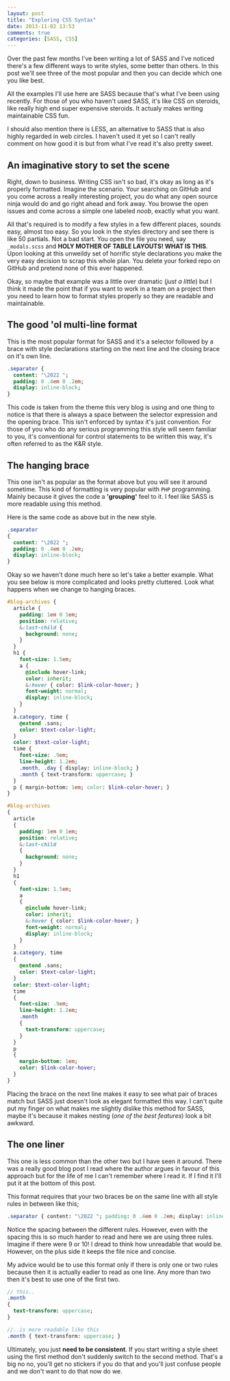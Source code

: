 ```yaml
---
layout: post
title: "Exploring CSS Syntax"
date: 2013-11-02 13:53
comments: true
categories: [SASS, CSS]
---
```


Over the past few months I've been writing a lot of SASS and I've noticed there's a few different ways to write styles, some better than others. In this post we'll see three of the most popular and then you can decide which one you like best.

All the examples I'll use here are SASS because that's what I've been using recently. For those of you who haven't used SASS, it's like CSS on steroids, like really high end super expensive steroids. It actualy makes writing maintainable CSS fun.

I should also mention there is LESS, an alternative to SASS that is also highly regarded in web circles. I haven't used it yet so I can't really comment on how good it is but from what I've read it's also pretty sweet.


## An imaginative story to set the scene

Right, down to business. Writing CSS isn't so bad, it's okay as long as it's properly formatted. Imagine the scenario. Your searching on GitHub and you come across a really interesting project, you do what any open source ninja would do and go right ahead and fork away. You browse the open issues and come across a simple one labeled *noob*, exactly what you want.

All that's required is to modify a few styles in a few different places, sounds easy, almost too easy. So you look in the styles directory and see there is like 50 partials. Not a bad start. You open the file you need, say `_modals.scss` and **HOLY MOTHER OF TABLE LAYOUTS! WHAT IS THIS**. Upon looking at this unweildy set of horrific style declarations you make the very easy decision to scrap this whole plan. You delete your forked repo on GitHub and pretend none of this ever happened.

Okay, so maybe that example was a little over dramatic (*just a little*) but I think it made the point that if you want to work in a team on a project then you need to learn how to format styles properly so they are readable and maintainable.

## The good 'ol multi-line format

This is the most popular format for SASS and it's a selector followed by a brace with style declarations starting on the next line and the closing brace on it's own line.

``` SASS
.separator {
  content: "\2022 ";
  padding: 0 .4em 0 .2em;
  display: inline-block;
}
```

This code is taken from the theme this very blog is using and one thing to notice is that there is always a space between the selector expression and the opening brace. This isn't enforced by syntax it's just convention. For those of you who do any serious programming this style will seem familiar to you, it's conventional for control statements to be written this way, it's often referred to as the K&R style. 


## The hanging brace

This one isn't as popular as the format above but you will see it around sometime. This kind of formatting is very popular with `PHP` programming. Mainly because it gives the code a **'grouping'** feel to it. I feel like SASS is more readable using this method.

Here is the same code as above but in the new style.

``` SASS
.separator 
{
  content: "\2022 ";
  padding: 0 .4em 0 .2em;
  display: inline-block;
}
```

Okay so we haven't done much here so let's take a better example. What you see below is more complicated and looks pretty cluttered. Look what happens when we change to hanging braces.

``` SASS Opening brace on same line
#blog-archives {
  article {
    padding: 1em 0 1em;
    position: relative;
    &:last-child {
      background: none;
    }
  }
  h1 {
    font-size: 1.5em;
    a {
      @include hover-link;
      color: inherit;
      &:hover { color: $link-color-hover; }
      font-weight: normal;
      display: inline-block;
    }
  }
  a.category, time {
    @extend .sans;
    color: $text-color-light;
  }
  color: $text-color-light;
  time {
    font-size: .9em;
    line-height: 1.2em;
    .month, .day { display: inline-block; }
    .month { text-transform: uppercase; }
  }
  p { margin-bottom: 1em; color: $link-color-hover; }
}
```

``` SASS Opening brace on next line
#blog-archives 
{
  article 
  {
    padding: 1em 0 1em;
    position: relative;
    &:last-child 
    {
      background: none;
    }
  }
  h1 
  {
    font-size: 1.5em;
    a 
    {
      @include hover-link;
      color: inherit;
      &:hover { color: $link-color-hover; }
      font-weight: normal;
      display: inline-block;
    }
  }
  a.category, time 
  {
    @extend .sans;
    color: $text-color-light;
  }
  color: $text-color-light;
  time 
  {
    font-size: .9em;
    line-height: 1.2em;
    .month 
    { 
      text-transform: uppercase; 
    }
  }
  p 
  { 
    margin-bottom: 1em; 
    color: $link-color-hover; 
  }
}
```

Placing the brace on the next line makes it easy to see what pair of braces match but SASS just doesn't look as elegant formatted this way. I can't quite put my finger on what makes me slightly dislike this method for SASS, maybe it's because it makes nesting (*one of the best features*) look a bit awkward. 

## The one liner

This one is less common than the other two but I have seen it around. There was a really good blog post I read where the author argues in favour of this approach but for the life of me I can't remember where I read it. If I find it I'll put it at the bottom of this post.

This format requires that your two braces be on the same line with all style rules in between like this;

``` SASS
.separator { content: "\2022 "; padding: 0 .4em 0 .2em; display: inline-block; }
```

Notice the spacing between the different rules. However, even with the spacing this is so much harder to read and here we are using three rules. Imagine if there were 9 or 10! I dread to think how unreadable that would be. However, on the plus side it keeps the file nice and concise. 

My advice would be to use this format only if there is only one or two rules because then it is actually eadier to read as one line. Any more than two then it's best to use one of the first two. 


``` SASS
// this..
.month 
{ 
  text-transform: uppercase; 
}

//..is more readable like this
.month { text-transform: uppercase; }
```


Ultimately, you just **need to be consistent**. If you start writing a style sheet using the first method don't suddenly switch to the second method. That's a big no no, you'll get no stickers if you do that and you'll just confuse people and we don't want to do that now do we.



